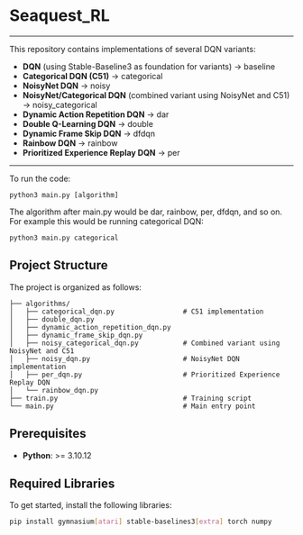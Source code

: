 # Seaquest_RL

---

This repository contains implementations of several DQN variants:

- **DQN** (using Stable-Baseline3 as foundation for variants) -> baseline
- **Categorical DQN (C51)** -> categorical
- **NoisyNet DQN** -> noisy
- **NoisyNet/Categorical DQN** (combined variant using NoisyNet and C51) -> noisy_categorical
- **Dynamic Action Repetition DQN** -> dar
- **Double Q-Learning DQN** -> double
- **Dynamic Frame Skip DQN** -> dfdqn
- **Rainbow DQN** -> rainbow
- **Prioritized Experience Replay DQN** -> per

---

To run the code:

`python3 main.py [algorithm]`

The algorithm after main.py would be dar, rainbow, per, dfdqn, and so on. For example this would be running categorical DQN:

`python3 main.py categorical`

## Project Structure

The project is organized as follows:

```plaintext
├── algorithms/
│   ├── categorical_dqn.py                 # C51 implementation
│   ├── double_dqn.py
│   ├── dynamic_action_repetition_dqn.py
│   ├── dynamic_frame_skip_dqn.py 
│   ├── noisy_categorical_dqn.py           # Combined variant using NoisyNet and C51
│   ├── noisy_dqn.py                       # NoisyNet DQN implementation
│   ├── per_dqn.py                         # Prioritized Experience Replay DQN
│   └── rainbow_dqn.py
├── train.py                               # Training script
└── main.py                                # Main entry point
```
## Prerequisites

- **Python**: >= 3.10.12

## Required Libraries

To get started, install the following libraries:

```bash
pip install gymnasium[atari] stable-baselines3[extra] torch numpy

